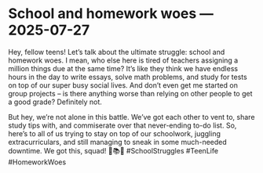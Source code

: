 # School and homework woes — 2025-07-27

Hey, fellow teens! Let’s talk about the ultimate struggle: school and homework woes. I mean, who else here is tired of teachers assigning a million things due at the same time? It’s like they think we have endless hours in the day to write essays, solve math problems, and study for tests on top of our super busy social lives. And don’t even get me started on group projects – is there anything worse than relying on other people to get a good grade? Definitely not.

But hey, we’re not alone in this battle. We’ve got each other to vent to, share study tips with, and commiserate over that never-ending to-do list. So, here’s to all of us trying to stay on top of our schoolwork, juggling extracurriculars, and still managing to sneak in some much-needed downtime. We got this, squad! 💪📚✨ #SchoolStruggles #TeenLife #HomeworkWoes